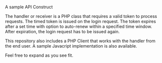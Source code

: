 A sample API Construct

The handler or receiver is a PHP class that requires a valid token to process requests. The timed token is issued on the login request. The token expires after a set time with option to auto-renew within a specified time window. After expiration, the login request has to be issued again.

This repository also includes a PHP Client that works with the handler from the end user. A sample Javacript implementation is also available.

Feel free to expand as you see fit.
